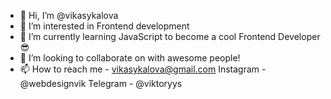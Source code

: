 - 👋 Hi, I’m @vikasykalova
- 👀 I’m interested in Frontend development
- 🌱 I’m currently learning JavaScript to become a cool Frontend Developer😎
- 💞️ I’m looking to collaborate on with awesome people!
- 📫 How to reach me - vikasykalova@gmail.com
Instagram - @webdesignvik
Telegram - @viktoryys

<!---
vikasykalova/vikasykalova is a ✨ special ✨ repository because its `README.md` (this file) appears on your GitHub profile.
You can click the Preview link to take a look at your changes.
--->
